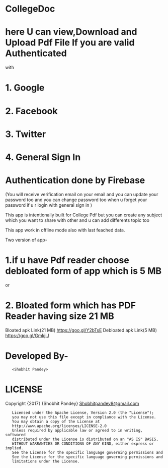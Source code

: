 # CollegeDoc
# here U can view,Download and Upload Pdf File If you are valid Authenticated
with 
# 1. Google
# 2. Facebook
# 3. Twitter
# 4. General Sign In
# Authentication done by Firebase

(You will receive verification email on your email and you can update your password too and you can 
change password too when u forget your password if u r login with general sign in )

This app is intentionally built for College Pdf but you can create any subject which
you want to share with other and u can add differents topic too

This app work in offline mode also with last feached data.

Two version of app-

# 1.if u have Pdf reader choose debloated form of app which is 5 MB
or
# 2. Bloated form which has PDF Reader having size 21 MB

Bloated apk Link(21 MB) https://goo.gl/Y2bTsE
Debloated apk Link(5 MB) https://goo.gl/GmkjiJ
# Developed By-
       <Shobhit Pandey>
# LICENSE
Copyright {2017} {Shobhit Pandey} <Shobhitpandey8@gmail.com>

       Licensed under the Apache License, Version 2.0 (the "License");
       you may not use this file except in compliance with the License.
       You may obtain a copy of the License at
       http://www.apache.org/licenses/LICENSE-2.0
       Unless required by applicable law or agreed to in writing, softwared
       distributed under the License is distributed on an "AS IS" BASIS,
       WITHOUT WARRANTIES OR CONDITIONS OF ANY KIND, either express or implied.
       See the License for the specific language governing permissions and
       See the License for the specific language governing permissions and
       limitations under the License.
